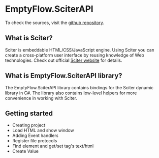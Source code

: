 # EmptyFlow.SciterAPI

To check the sources, visit the [github repository](https://github.com/EmptyFlow/SciterAPI).

## What is Sciter?
Sciter is embeddable HTML/CSS/JavaScript engine. Using Sciter you can create a cross-platform user interface by reusing knowledge of Web technologies.
Check out official [Sciter website](https://sciter.com) for details.

## What is EmptyFlow.SciterAPI library?
The EmptyFlow.SciterAPI library contains bindings for the Sciter dynamic library in C#. The library also contains low-level helpers for more convenience in working with Sciter.

## Getting started

* Creating project
* Load HTML and show window
* Adding Event handlers
* Register file protocols
* Find element and get/set tag's text/html
* Create Value
